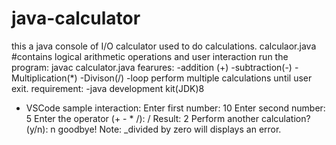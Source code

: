 # java-calculator
this a java console of I/O calculator used to do calculations.
calculaor.java  #contains logical arithmetic operations and user interaction
run the program:
javac calculator.java
fearures:
-addition (+)
-subtraction(-)
-Multiplication(*)
-Divison(/)
-loop perform multiple calculations until user exit.
requirement:
-java development kit(JDK)8
- VSCode
sample interaction:
Enter first number: 10
Enter second number: 5
Enter the operator (+ - * /): /
Result: 2
Perform another calculation? (y/n): n
goodbye!
Note:
_divided by zero will displays an error.
